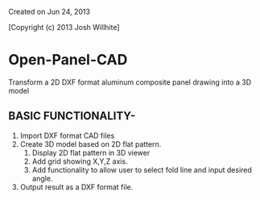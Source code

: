 Created on Jun 24, 2013

[Copyright (c) 2013 Josh Willhite]

# Open-Panel-CAD

Transform a 2D DXF format aluminum composite panel drawing into a 3D model

## BASIC FUNCTIONALITY-

1. Import DXF format CAD files
2. Create 3D model based on 2D flat pattern.
    1. Display 2D flat pattern in 3D viewer
    2. Add grid showing X,Y,Z axis.
    3. Add functionality to allow user to select fold line and input desired angle.
3. Output result as a DXF format file.
